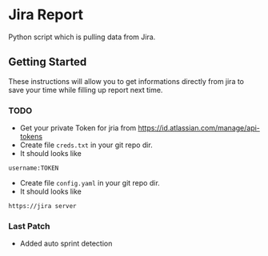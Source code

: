 # Jira Report

Python script which is pulling data from Jira.

## Getting Started

These instructions will allow you to get informations directly from jira to save your time while filling up report next time.

### TODO

* Get your private Token for jria from https://id.atlassian.com/manage/api-tokens
* Create file ``creds.txt`` in your git repo dir.
* It should looks like 
```
username:TOKEN
```
* Create file ``config.yaml`` in your git repo dir.
* It should looks like
```
https://jira server
```
### Last Patch

* Added auto sprint detection
